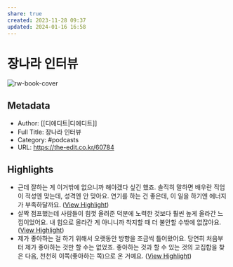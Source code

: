 ```yaml
---
share: true
created: 2023-11-28 09:37
updated: 2024-01-16 16:58
---
```


# 장나라 인터뷰

![rw-book-cover](https://the-edit.co.kr/wp-content/uploads/2023/11/1000_DSC09160.jpg)

## Metadata
- Author: [[디에디트|디에디트]]
- Full Title: 장나라 인터뷰
- Category: #podcasts
- URL: https://the-edit.co.kr/60784

## Highlights
- 근데 잘하는 게 이거밖에 없으니까 해야겠다 싶긴 했죠. 솔직히 말하면 배우란 직업이 적성엔 맞는데, 성격엔 안 맞아요. 연기를 하는 건 좋은데, 이 일을 하기엔 에너지가 부족하달까요. ([View Highlight](https://read.readwise.io/read/01hg75z1hj3cdxhkq14gdqdrkd))
- 살짝 점프했는데 사람들이 힘껏 올려준 덕분에 노력한 것보다 훨씬 높게 올라간 느낌이었어요. 내 힘으로 올라간 게 아니니까 착지할 때 더 불안할 수밖에 없잖아요. ([View Highlight](https://read.readwise.io/read/01hg75zj17b6ecd5ysrks3cg6y))
- 제가 좋아하는 걸 하기 위해서 오랫동안 방향을 조금씩 틀어왔어요. 당연히 처음부터 제가 좋아하는 것만 할 수는 없었죠. 좋아하는 것과 할 수 있는 것의 교집합을 찾은 다음, 천천히 이쪽(좋아하는 쪽)으로 온 거예요. ([View Highlight](https://read.readwise.io/read/01hg760vdfg9xyf4gtsvtmj20g))
